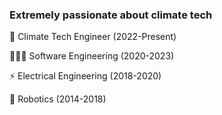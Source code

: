 ### Extremely passionate about climate tech

💚 Climate Tech Engineer (2022-Present)

👩🏼‍💻 Software Engineering (2020-2023)

⚡️ Electrical Engineering (2018-2020)

🤖 Robotics (2014-2018)

<!--
**k-berryman/k-berryman** is a ✨ _special_ ✨ repository because its `README.md` (this file) appears on your GitHub profile.

Here are some ideas to get you started:

- 🔭 I’m currently working on ...
- 🌱 I’m currently learning ...
- 👯 I’m looking to collaborate on ...
- 🤔 I’m looking for help with ...
- 💬 Ask me about ...
- 📫 How to reach me: ...
- 😄 Pronouns: ...
- ⚡ Fun fact: ...
-->
